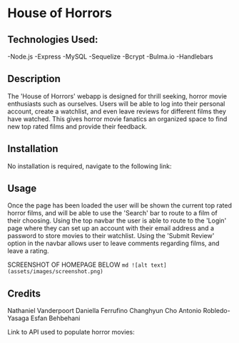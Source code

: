 # House of Horrors

## Technologies Used:

-Node.js
-Express
-MySQL
-Sequelize
-Bcrypt
-Bulma.io
-Handlebars

## Description

The 'House of Horrors' webapp is designed for thrill seeking, horror movie enthusiasts such as ourselves. Users will be able to log into their personal account, create a watchlist, and  even leave reviews for different films they have watched. 
This gives horror movie fanatics an organized space to find new top rated films and provide their feedback. 

## Installation

No installation is required, navigate to the following link:


## Usage

Once the page has been loaded the user will be shown the current top rated horror films, and will be able to use the 'Search' bar to route to a film of their choosing.
Using the top navbar the user is able to route to the 'Login' page where they can set up an account with their email address and a password to store movies to their watchlist. 
Using the 'Submit Review' option in the navbar allows user to leave comments regarding films, and leave a rating. 

SCREENSHOT OF HOMEPAGE BELOW
    ```md
    ![alt text](assets/images/screenshot.png)
    ```

## Credits

Nathaniel Vanderpoort 
Daniella Ferrufino 
Changhyun Cho 
Antonio Robledo-Yasaga 
Esfan Behbehani 

Link to API used to populate horror movies: